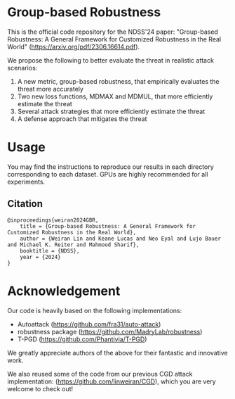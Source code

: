 # Group-based Robustness
This is the official code repository for the NDSS'24 paper: "Group-based Robustness: A General Framework for Customized Robustness in the Real World" (https://arxiv.org/pdf/2306.16614.pdf).

We propose the following to better evaluate the threat in realistic attack scenarios:
1. A new metric, group-based robustness, that empirically evaluates the threat more accurately
2. Two new loss functions, MDMAX and MDMUL, that more efficiently estimate the threat
3. Several attack strategies that more efficiently estimate the threat
4. A defense approach that mitigates the threat

# Usage
You may find the instructions to reproduce our results in each directory corresponding to each dataset. GPUs are highly recommended for all experiments.

## Citation
```
@inproceedings{weiran2024GBR,
    title = {Group-based Robustness: A General Framework for Customized Robustness in the Real World},
    author = {Weiran Lin and Keane Lucas and Neo Eyal and Lujo Bauer and Michael K. Reiter and Mahmood Sharif},
    booktitle = {NDSS},
    year = {2024}
}
```

# Acknowledgement
Our code is heavily based on the following implementations:
- Autoattack (https://github.com/fra31/auto-attack)
- robustness package (https://github.com/MadryLab/robustness)
- T-PGD (https://github.com/Phantivia/T-PGD)

We greatly appreciate authors of the above for their fantastic and innovative work.

We also reused some of the code from our previous CGD attack implementation: (https://github.com/linweiran/CGD),
which you are very welcome to check out!
